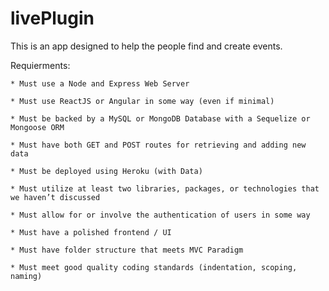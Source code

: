 # livePlugin
This is an app designed to help the people find and create events. 

Requierments:

  	* Must use a Node and Express Web Server
	
	* Must use ReactJS or Angular in some way (even if minimal)

  	* Must be backed by a MySQL or MongoDB Database with a Sequelize or Mongoose ORM  

  	* Must have both GET and POST routes for retrieving and adding new data

  	* Must be deployed using Heroku (with Data)

  	* Must utilize at least two libraries, packages, or technologies that we haven’t discussed

  	* Must allow for or involve the authentication of users in some way

  	* Must have a polished frontend / UI 

  	* Must have folder structure that meets MVC Paradigm

  	* Must meet good quality coding standards (indentation, scoping, naming)
